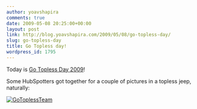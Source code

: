```yaml
---
author: yoavshapira
comments: true
date: 2009-05-08 20:25:00+00:00
layout: post
link: http://blog.yoavshapira.com/2009/05/08/go-topless-day/
slug: go-topless-day
title: Go Topless day!
wordpress_id: 1795
---
```


Today is [Go Topless Day 2009](http://www.allthingsjeep.com/go-topless-day-may-3.html)!

  


Some HubSpotters got together for a couple of pictures in a topless jeep, naturally:

  
  
[![GoToplessTeam](http://farm4.static.flickr.com/3350/3513907518_a74c668722_o.jpg)](http://www.flickr.com/photos/yoavshapira/3513907518/)
